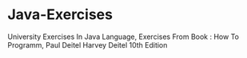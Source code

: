 # Java-Exercises
University Exercises In Java Language,
Exercises From Book : How To Programm, Paul Deitel Harvey Deitel 10th Edition
